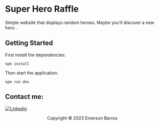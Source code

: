 # Super Hero Raffle

Simple website that displays random heroes. Maybe you'll discover a new hero...

## Getting Started

First install the dependencies:

``` shell
npm install
```
Then start the application:

```shell
npm run dev
```

## Contact me: 

[![Linkedin](https://img.shields.io/badge/LinkedIn-0077B5?style=for-the-badge&logo=linkedin&logoColor=white)](https://www.linkedin.com/in/emersonfbarros/)

<p align="center">Copyright © 2023 Emerson Barros</p>

